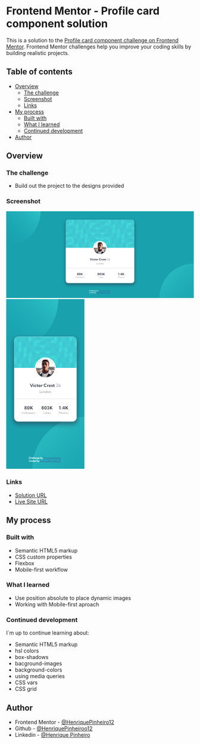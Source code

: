 # Frontend Mentor - Profile card component solution

This is a solution to the [Profile card component challenge on Frontend Mentor](https://www.frontendmentor.io/challenges/profile-card-component-cfArpWshJ). Frontend Mentor challenges help you improve your coding skills by building realistic projects. 

## Table of contents

- [Overview](#overview)
  - [The challenge](#the-challenge)
  - [Screenshot](#screenshot)
  - [Links](#links)
- [My process](#my-process)
  - [Built with](#built-with)
  - [What I learned](#what-i-learned)
  - [Continued development](#continued-development)
- [Author](#author)


## Overview

### The challenge

- Build out the project to the designs provided

### Screenshot

![](images/print-desktop.png)
![](images/print-mobile.png)

### Links

- [Solution URL](https://www.frontendmentor.io/solutions/responsive-profile-card-using-flexbox-ayrT6dfYv)
- [Live Site URL](https://henriquepinheiro12.github.io/profile-card-component-main/)

## My process

### Built with

- Semantic HTML5 markup
- CSS custom properties
- Flexbox
- Mobile-first workflow

### What I learned

- Use position absolute to place dynamic images 
- Working with Mobile-first aproach

### Continued development

I´m up to continue learning about:

- Semantic HTML5 markup
- hsl colors
- box-shadows
- bacground-images
- background-colors
- using media queries
- CSS vars
- CSS grid

## Author

- Frontend Mentor - [@HenriquePinheiro12](https://www.frontendmentor.io/profile/HenriquePinheiro12)
- Github - [@HenriquePinheiroo12](https://github.com/henriquepinheiro12/)
- Linkedin - [@Henrique Pinheiro](https://www.linkedin.com/in/henrique-pinheiro-a43b62203/)

